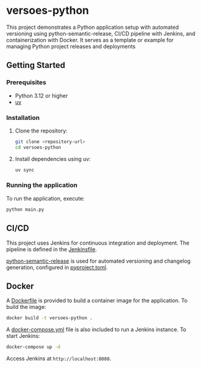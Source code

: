 # versoes-python

This project demonstrates a Python application setup with automated versioning using python-semantic-release, CI/CD pipeline with Jenkins, and containerization with Docker. It serves as a template or example for managing Python project releases and deployments

## Getting Started

### Prerequisites

- Python 3.12 or higher
- [uv](https://github.com/astral-sh/uv)

### Installation

1. Clone the repository:
   ```sh
   git clone <repository-url>
   cd versoes-python
   ```
2. Install dependencies using uv:
   ```sh
   uv sync
   ```

### Running the application

To run the application, execute:
```sh
python main.py
```

## CI/CD

This project uses Jenkins for continuous integration and deployment. The pipeline is defined in the [Jenkinsfile](Jenkinsfile).

[python-semantic-release](https://python-semantic-release.readthedocs.io/) is used for automated versioning and changelog generation, configured in [pyproject.toml](pyproject.toml).

## Docker

A [Dockerfile](Dockerfile) is provided to build a container image for the application.
To build the image:
```sh
docker build -t versoes-python .
```

A [docker-compose.yml](docker-compose.yml) file is also included to run a Jenkins instance.
To start Jenkins:
```sh
docker-compose up -d
```
Access Jenkins at `http://localhost:8080`.